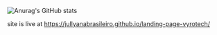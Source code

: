 ![Anurag's GitHub stats](https://github-readme-stats.vercel.app/api?username=jullyanabrasileiro&hide=contribs,prs)


site is live at https://jullyanabrasileiro.github.io/landing-page-vyrotech/

